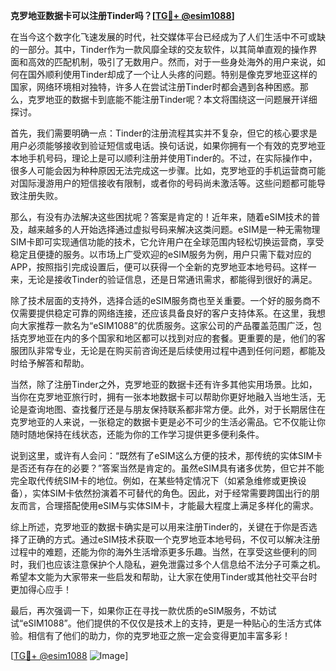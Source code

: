 **克罗地亚数据卡可以注册Tinder吗？[[TG💪+ @esim1088](https://t.me/s/esim1088)]**

在当今这个数字化飞速发展的时代，社交媒体平台已经成为了人们生活中不可或缺的一部分。其中，Tinder作为一款风靡全球的交友软件，以其简单直观的操作界面和高效的匹配机制，吸引了无数用户。然而，对于一些身处海外的用户来说，如何在国外顺利使用Tinder却成了一个让人头疼的问题。特别是像克罗地亚这样的国家，网络环境相对独特，许多人在尝试注册Tinder时都会遇到各种困惑。那么，克罗地亚的数据卡到底能不能注册Tinder呢？本文将围绕这一问题展开详细探讨。

首先，我们需要明确一点：Tinder的注册流程其实并不复杂，但它的核心要求是用户必须能够接收到验证短信或电话。换句话说，如果你拥有一个有效的克罗地亚本地手机号码，理论上是可以顺利注册并使用Tinder的。不过，在实际操作中，很多人可能会因为种种原因无法完成这一步骤。比如，克罗地亚的手机运营商可能对国际漫游用户的短信接收有限制，或者你的号码尚未激活等。这些问题都可能导致注册失败。

那么，有没有办法解决这些困扰呢？答案是肯定的！近年来，随着eSIM技术的普及，越来越多的人开始选择通过虚拟号码来解决这类问题。eSIM是一种无需物理SIM卡即可实现通信功能的技术，它允许用户在全球范围内轻松切换运营商，享受稳定且便捷的服务。以市场上广受欢迎的eSIM服务为例，用户只需下载对应的APP，按照指引完成设置后，便可以获得一个全新的克罗地亚本地号码。这样一来，无论是接收Tinder的验证信息，还是日常通讯需求，都能得到很好的满足。

除了技术层面的支持外，选择合适的eSIM服务商也至关重要。一个好的服务商不仅需要提供稳定可靠的网络连接，还应该具备良好的客户支持体系。在这里，我想向大家推荐一款名为“eSIM1088”的优质服务。这家公司的产品覆盖范围广泛，包括克罗地亚在内的多个国家和地区都可以找到对应的套餐。更重要的是，他们的客服团队非常专业，无论是在购买前咨询还是后续使用过程中遇到任何问题，都能及时给予解答和帮助。

当然，除了注册Tinder之外，克罗地亚的数据卡还有许多其他实用场景。比如，当你在克罗地亚旅行时，拥有一张本地数据卡可以帮助你更好地融入当地生活，无论是查询地图、查找餐厅还是与朋友保持联系都非常方便。此外，对于长期居住在克罗地亚的人来说，一张稳定的数据卡更是必不可少的生活必需品。它不仅能让你随时随地保持在线状态，还能为你的工作学习提供更多便利条件。

说到这里，或许有人会问：“既然有了eSIM这么方便的技术，那传统的实体SIM卡是否还有存在的必要？”答案当然是肯定的。虽然eSIM具有诸多优势，但它并不能完全取代传统SIM卡的地位。例如，在某些特定情况下（如紧急维修或更换设备），实体SIM卡依然扮演着不可替代的角色。因此，对于经常需要跨国出行的朋友而言，合理搭配使用eSIM与实体SIM卡，才能最大程度上满足多样化的需求。

综上所述，克罗地亚的数据卡确实是可以用来注册Tinder的，关键在于你是否选择了正确的方式。通过eSIM技术获取一个克罗地亚本地号码，不仅可以解决注册过程中的难题，还能为你的海外生活增添更多乐趣。当然，在享受这些便利的同时，我们也应该注意保护个人隐私，避免泄露过多个人信息给不法分子可乘之机。希望本文能为大家带来一些启发和帮助，让大家在使用Tinder或其他社交平台时更加得心应手！

最后，再次强调一下，如果你正在寻找一款优质的eSIM服务，不妨试试“eSIM1088”。他们提供的不仅仅是技术上的支持，更是一种贴心的生活方式体验。相信有了他们的助力，你的克罗地亚之旅一定会变得更加丰富多彩！

[[TG💪+ @esim1088](https://t.me/s/esim1088) ![Image](https://i.postimg.cc/4NQfJmqS/Snipaste-2025-05-13-00-14-12.png)]